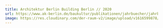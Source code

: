```yaml
---
title: Architektur Berlin Building Berlin // 2020
url: https://www.ak-berlin.de/baukultur/publikationen/jahrbuecher/jahrbuch-detailseite/architektur-berlin-building-berlin-9.html
image: https://res.cloudinary.com/der-raum-v2/image/upload/v1616599878/ARCHITEKTUR-BERLIN_o1nt8j.jpg
---
```

